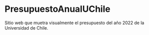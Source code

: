 # PresupuestoAnualUChile

Sitio web que muetra visualmente el presupuesto del año 2022 de la Universidad de Chile.
